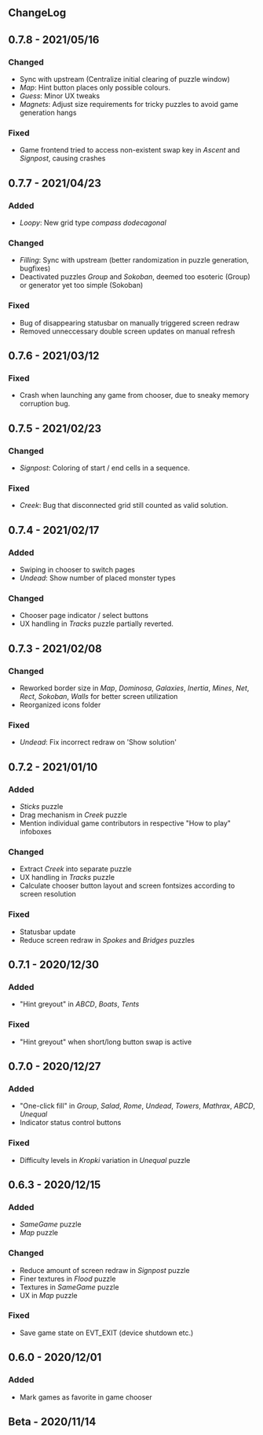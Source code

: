 ## ChangeLog

## 0.7.8 - 2021/05/16

### Changed
* Sync with upstream (Centralize initial clearing of puzzle window)
* *Map*: Hint button places only possible colours.
* *Guess*: Minor UX tweaks
* *Magnets*: Adjust size requirements for tricky puzzles to avoid game generation hangs

### Fixed
* Game frontend tried to access non-existent swap key in *Ascent* and *Signpost*, causing crashes

## 0.7.7 - 2021/04/23

### Added
* *Loopy*: New grid type *compass dodecagonal*

### Changed
* *Filling*: Sync with upstream (better randomization in puzzle generation, bugfixes)
* Deactivated puzzles *Group* and *Sokoban*, deemed too esoteric (Group) or generator yet too simple (Sokoban)

### Fixed
* Bug of disappearing statusbar on manually triggered screen redraw
* Removed unneccessary double screen updates on manual refresh

## 0.7.6 - 2021/03/12

### Fixed
* Crash when launching any game from chooser, due to sneaky memory corruption bug.

## 0.7.5 - 2021/02/23

### Changed
* *Signpost*: Coloring of start / end cells in a sequence.

### Fixed
* *Creek*: Bug that disconnected grid still counted as valid solution.

## 0.7.4 - 2021/02/17

### Added
* Swiping in chooser to switch pages
* *Undead*: Show number of placed monster types

### Changed
* Chooser page indicator / select buttons
* UX handling in *Tracks* puzzle partially reverted.

## 0.7.3 - 2021/02/08

### Changed
* Reworked border size in *Map*, *Dominosa*, *Galaxies*, *Inertia*, *Mines*, *Net*, *Rect*, *Sokoban*, *Walls* for better screen utilization
* Reorganized icons folder

### Fixed
* *Undead*: Fix incorrect redraw on 'Show solution'

## 0.7.2 - 2021/01/10

### Added
* *Sticks* puzzle
* Drag mechanism in *Creek* puzzle
* Mention individual game contributors in respective "How to play" infoboxes

### Changed
* Extract *Creek* into separate puzzle
* UX handling in *Tracks* puzzle
* Calculate chooser button layout and screen fontsizes according to screen resolution

### Fixed
* Statusbar update
* Reduce screen redraw in *Spokes* and *Bridges* puzzles

## 0.7.1 - 2020/12/30

### Added
* "Hint greyout" in *ABCD*, *Boats*, *Tents*

### Fixed
* "Hint greyout" when short/long button swap is active

## 0.7.0 - 2020/12/27

### Added
* "One-click fill" in *Group*, *Salad*, *Rome*, *Undead*, *Towers*, *Mathrax*, *ABCD*, *Unequal*
* Indicator status control buttons

### Fixed
* Difficulty levels in *Kropki* variation in *Unequal* puzzle

## 0.6.3 - 2020/12/15

### Added
* *SameGame* puzzle
* *Map* puzzle

### Changed
* Reduce amount of screen redraw in *Signpost* puzzle
* Finer textures in *Flood* puzzle
* Textures in *SameGame* puzzle
* UX in *Map* puzzle

### Fixed
* Save game state on EVT_EXIT (device shutdown etc.)

## 0.6.0 - 2020/12/01

### Added
* Mark games as favorite in game chooser

## Beta - 2020/11/14
